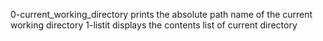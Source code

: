 0-current_working_directory prints the absolute path name of the current working directory
1-listit displays the contents list of current directory
